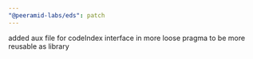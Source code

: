 ```yaml
---
"@peeramid-labs/eds": patch
---
```


added aux file for codeIndex interface in more loose pragma to be more reusable as library
